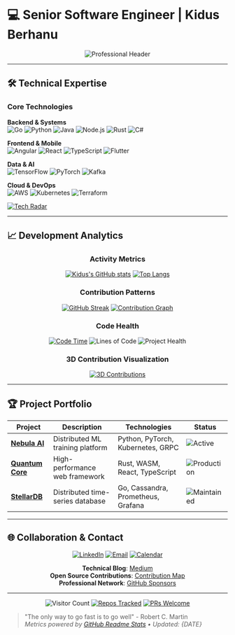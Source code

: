 # 💻 Senior Software Engineer | Kidus Berhanu

<div align="center">
  <img src="https://readme-typing-svg.demolab.com?font=Space+Mono&size=28&duration=4000&pause=1000&color=20C997&center=true&vCenter=true&width=600&lines=Full+Stack+Engineer;AI%2FML+Specialist;Cloud+Architect;Open+Source+Contributor;Systems+Innovator" alt="Professional Header" />
</div>

---

## 🛠️ Technical Expertise

### Core Technologies
**Backend & Systems**  
![Go](https://img.shields.io/badge/Go-00ADD8?style=for-the-badge&logo=go&logoColor=white)
![Python](https://img.shields.io/badge/Python-3776AB?style=for-the-badge&logo=python&logoColor=white)
![Java](https://img.shields.io/badge/Java-007396?style=for-the-badge&logo=openjdk&logoColor=white)
![Node.js](https://img.shields.io/badge/Node.js-339933?style=for-the-badge&logo=nodedotjs&logoColor=white)
![Rust](https://img.shields.io/badge/Rust-000000?style=for-the-badge&logo=rust&logoColor=white)
![C#](https://img.shields.io/badge/C%23-239120?style=for-the-badge&logo=c-sharp&logoColor=white)


**Frontend & Mobile**  
![Angular](https://img.shields.io/badge/Angular-DD0031?style=for-the-badge&logo=angular&logoColor=white)
![React](https://img.shields.io/badge/React-61DAFB?style=for-the-badge&logo=react&logoColor=black)
![TypeScript](https://img.shields.io/badge/TypeScript-3178C6?style=for-the-badge&logo=typescript&logoColor=white)
![Flutter](https://img.shields.io/badge/Flutter-02569B?style=for-the-badge&logo=flutter&logoColor=white)

**Data & AI**  
![TensorFlow](https://img.shields.io/badge/TensorFlow-FF6F00?style=for-the-badge&logo=tensorflow&logoColor=white)
![PyTorch](https://img.shields.io/badge/PyTorch-EE4C2C?style=for-the-badge&logo=pytorch&logoColor=white)
![Kafka](https://img.shields.io/badge/Apache_Kafka-231F20?style=for-the-badge&logo=apache-kafka&logoColor=white)

**Cloud & DevOps**  
![AWS](https://img.shields.io/badge/AWS-232F3E?style=for-the-badge&logo=amazon-aws&logoColor=white)
![Kubernetes](https://img.shields.io/badge/Kubernetes-326CE5?style=for-the-badge&logo=kubernetes&logoColor=white)
![Terraform](https://img.shields.io/badge/Terraform-7B42BC?style=for-the-badge&logo=terraform&logoColor=white)

[![Tech Radar](https://skillicons.dev/icons?i=go,python,js,ts,react,aws,gcp,kubernetes,docker,grafana,prometheus,redis,postgres,mongodb,rust,flutter,tensorflow,pytorch,kafka,spark,selenium,git,github,linux&perline=12)](https://skillicons.dev)

---

## 📈 Development Analytics

<div align="center">

### Activity Metrics
[![Kidus's GitHub stats](https://github-readme-stats.vercel.app/api?username=KidusB9&show_icons=true&theme=dark&include_all_commits=true&count_private=true&custom_title=Development+Velocity)](https://github.com/KidusB9)
[![Top Langs](https://github-readme-stats.vercel.app/api/top-langs/?username=KidusB9&layout=compact&theme=dark&hide=roff,procfile&exclude_repo=contributions)](https://github.com/KidusB9)

### Contribution Patterns
[![GitHub Streak](https://streak-stats.demolab.com/?user=KidusB9&theme=dark&date_format=j%20M%5B%20Y%5D)](https://git.io/streak-stats)
[![Contribution Graph](https://github-readme-activity-graph.vercel.app/graph?username=KidusB9&theme=react-dark&hide_border=true&area=true)](https://github.com/KidusB9)

### Code Health
[![Code Time](http://ForTheBadge.com/images/badges/winter-is-coming.svg)](https://wakatime.com/@KidusB9)
![Lines of Code](https://img.shields.io/badge/Total_Lines-1.2M+-blueviolet?style=flat-square)
![Project Health](https://img.shields.io/badge/Code_Health-98%25-success?style=flat-square)

### 3D Contribution Visualization
[![3D Contributions](https://github-readme-3d-contrib-stats.vercel.app/api?username=KidusB9&theme=dark)](https://github.com/KidusB9)

</div>

---

## 🏆 Project Portfolio

| Project | Description | Technologies | Status |
|---------|-------------|--------------|--------|
| **[Nebula AI](https://github.com/KidusB9/nebula-ai)** | Distributed ML training platform | Python, PyTorch, Kubernetes, GRPC | ![Active](https://img.shields.io/badge/Status-Active-brightgreen) |
| **[Quantum Core](https://github.com/KidusB9/quantum-core)** | High-performance web framework | Rust, WASM, React, TypeScript | ![Production](https://img.shields.io/badge/Stage-Production-blue) |
| **[StellarDB](https://github.com/KidusB9/stellar-db)** | Distributed time-series database | Go, Cassandra, Prometheus, Grafana | ![Maintained](https://img.shields.io/badge/Maintained-Yes-green) |

---

## 🌐 Collaboration & Contact

<div align="center">

[![LinkedIn](https://img.shields.io/badge/LinkedIn-Connect-blue?style=for-the-badge&logo=linkedin)](https://linkedin.com/in/kidus-v)
[![Email](https://img.shields.io/badge/Email-Contact%20Me-critical?style=for-the-badge&logo=gmail)](mailto:kidus.ht@gmail.com)
[![Calendar](https://img.shields.io/badge/Schedule-Meeting-blueviolet?style=for-the-badge&logo=google-calendar)](https://calendly.com/kidus-ht)

**Technical Blog**: [Medium](https://medium.com/@yourprofile)  
**Open Source Contributions**: [Contribution Map](https://github.com/KidusB9?tab=repositories)  
**Professional Network**: [GitHub Sponsors](https://github.com/sponsors/KidusB9)

</div>

---

<div align="center">
  
  ![Visitor Count](https://komarev.com/ghpvc/?username=KidusB9&color=blueviolet&label=Profile+Views)
  [![Repos Tracked](https://img.shields.io/badge/Projects-27+-blue?logo=github)](https://github.com/KidusB9?tab=repositories)
  [![PRs Welcome](https://img.shields.io/badge/PRs-Welcome-success)](https://github.com/KidusB9/Kidus-berhanu/pulls)

</div>

> "The only way to go fast is to go well" - Robert C. Martin  
> *Metrics powered by [GitHub Readme Stats](https://github.com/anuraghazra/github-readme-stats) • Updated: {DATE}*
